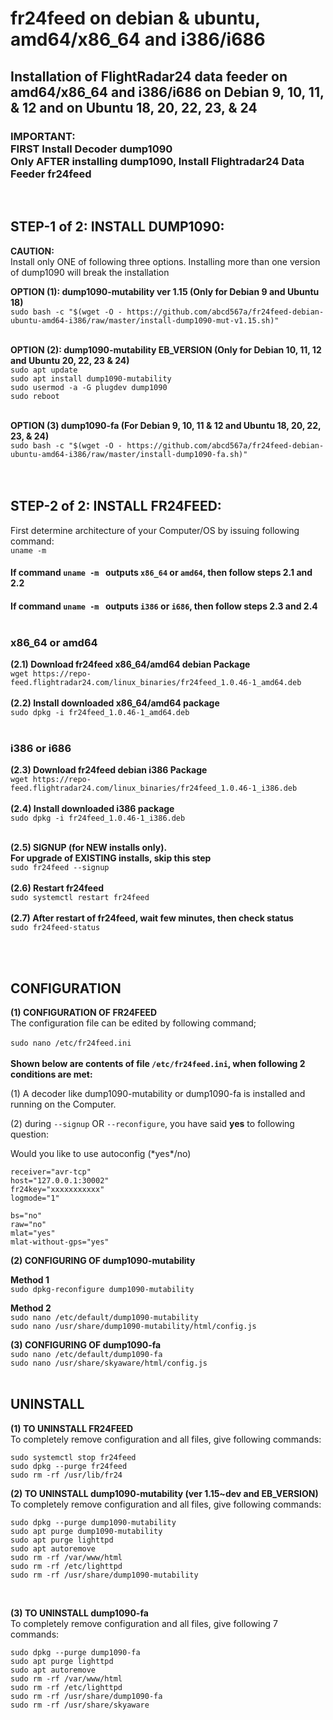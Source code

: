 # fr24feed on debian & ubuntu, amd64/x86_64 and i386/i686
## Installation of FlightRadar24 data feeder on amd64/x86_64 and i386/i686 on Debian 9, 10, 11, & 12 and on Ubuntu 18, 20, 22, 23, & 24 </br> 
### IMPORTANT: </br> FIRST Install Decoder dump1090 </br> Only AFTER installing dump1090, Install Flightradar24 Data Feeder fr24feed

</br>



## STEP-1 of 2: INSTALL DUMP1090:
**CAUTION:** </br>
Install only ONE of following three options. Installing more than one version of dump1090 will break the installation </br>

 **OPTION (1): dump1090-mutability ver 1.15 (Only for Debian 9 and Ubuntu 18)** </br>
`sudo bash -c "$(wget -O - https://github.com/abcd567a/fr24feed-debian-ubuntu-amd64-i386/raw/master/install-dump1090-mut-v1.15.sh)"` </br></br>

**OPTION (2): dump1090-mutability EB_VERSION (Only for Debian 10, 11, 12 and Ubuntu 20, 22, 23 & 24)** </br>
`sudo apt update  ` </br>
`sudo apt install dump1090-mutability  ` </br>
`sudo usermod -a -G plugdev dump1090  ` </br>
`sudo reboot  ` </br>
</br>

**OPTION (3) dump1090-fa (For Debian 9, 10, 11 & 12 and Ubuntu 18, 20, 22, 23, & 24)** </br>
`sudo bash -c "$(wget -O - https://github.com/abcd567a/fr24feed-debian-ubuntu-amd64-i386/raw/master/install-dump1090-fa.sh)"` </br></br>
</br>
## STEP-2 of 2: INSTALL FR24FEED:
First determine architecture of your Computer/OS by issuing following command: </br>
`uname -m  `
</br>
#### If command `uname -m ` outputs `x86_64` or `amd64`, then follow steps **2.1** and **2.2** </br>
#### If command `uname -m ` outputs `i386` or `i686`, then follow steps **2.3** and **2.4** </br></br>

### x86_64 or amd64
**(2.1) Download fr24feed x86_64/amd64 debian Package** </br>
`wget https://repo-feed.flightradar24.com/linux_binaries/fr24feed_1.0.46-1_amd64.deb`
</br></br>
**(2.2) Install downloaded x86_64/amd64 package** </br>
`sudo dpkg -i fr24feed_1.0.46-1_amd64.deb  `
</br></br>
### i386 or i686
**(2.3) Download fr24feed debian i386 Package** </br>
`wget https://repo-feed.flightradar24.com/linux_binaries/fr24feed_1.0.46-1_i386.deb `
</br></br>
**(2.4) Install downloaded  i386 package** </br>
`sudo dpkg -i fr24feed_1.0.46-1_i386.deb `
</br></br>


**(2.5) SIGNUP (for NEW installs only). </br>For upgrade of EXISTING installs, skip this step** </br>
`sudo fr24feed --signup   `
</br></br>
**(2.6) Restart fr24feed** </br>
`sudo systemctl restart fr24feed   `
</br></br>
**(2.7) After restart of fr24feed, wait few minutes, then check status** </br>
`sudo fr24feed-status   `

</br></br>
## CONFIGURATION

**(1) CONFIGURATION OF FR24FEED** </br>
The configuration file can be edited by following command; </br></br>
`sudo nano /etc/fr24feed.ini` </br></br>
**Shown below are contents of file `/etc/fr24feed.ini`, when following 2 conditions are met:** </br>

(1) A decoder like dump1090-mutability or dump1090-fa is installed and running on the Computer. </br>

(2) during `--signup` OR `--reconfigure`, you have said **yes** to following question:</br>

Would you like to use autoconfig (\*yes\*/no) </br>
```
receiver="avr-tcp"
host="127.0.0.1:30002"
fr24key="xxxxxxxxxxx"
logmode="1"

bs="no"
raw="no"
mlat="yes"
mlat-without-gps="yes"

```

**(2) CONFIGURING OF dump1090-mutability** </br>

**Method 1** </br>
`sudo dpkg-reconfigure dump1090-mutability  `
</br>

**Method 2** </br>
`sudo nano /etc/default/dump1090-mutability  ` </br>
`sudo nano /usr/share/dump1090-mutability/html/config.js  ` </br>


**(3) CONFIGURING OF dump1090-fa** </br>
`sudo nano /etc/default/dump1090-fa  ` </br>
`sudo nano /usr/share/skyaware/html/config.js  ` </br>
</br>

## UNINSTALL </br>
**(1) TO UNINSTALL FR24FEED** </br>
To completely remove configuration and all files, give following commands:</br>

`sudo systemctl stop fr24feed ` </br>
`sudo dpkg --purge fr24feed  ` </br>
`sudo rm -rf /usr/lib/fr24  ` </br>


**(2) TO UNINSTALL dump1090-mutability (ver 1.15~dev and EB_VERSION)** </br>
To completely remove configuration and all files, give following commands: </br>

`sudo dpkg --purge dump1090-mutability  ` </br>
`sudo apt purge dump1090-mutability  ` </br>
`sudo apt purge lighttpd  ` </br>
`sudo apt autoremove  ` </br>
`sudo rm -rf /var/www/html  ` </br>
`sudo rm -rf /etc/lighttpd  ` </br>
`sudo rm -rf /usr/share/dump1090-mutability  ` </br>


</br>

**(3) TO UNINSTALL dump1090-fa** </br>
To completely remove configuration and all files, give following 7 commands: </br>

`sudo dpkg --purge dump1090-fa  ` </br>
`sudo apt purge lighttpd  ` </br>
`sudo apt autoremove  ` </br>
`sudo rm -rf /var/www/html  ` </br>
`sudo rm -rf /etc/lighttpd  ` </br>
`sudo rm -rf /usr/share/dump1090-fa  ` </br>
`sudo rm -rf /usr/share/skyaware  ` </br>

